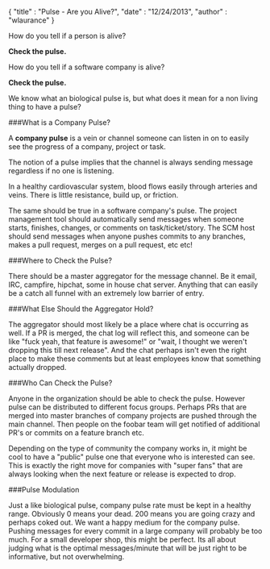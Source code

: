 {
  "title" : "Pulse - Are you Alive?", 
  "date" : "12/24/2013",
  "author" : "wlaurance"
}

How do you tell if a person is alive?

**Check the pulse.**

How do you tell if a software company is alive?

**Check the pulse.**

We know what an biological pulse is, but what does it mean for a non living thing to have a pulse?

###What is a Company Pulse?

A **company pulse** is a vein or channel someone can listen in on to easily see the progress of a company,
project or task.

The notion of a pulse implies that the channel is always sending message regardless if no one is listening.

In a healthy cardiovascular system, blood flows easily through arteries and veins. There is little resistance,
build up, or friction.

The same should be true in a software company's pulse. The project management tool should automatically send
messages when someone starts, finishes, changes, or comments on task/ticket/story. The SCM host should send 
messages when anyone pushes commits to any branches, makes a pull request, merges on a pull request, etc etc!

###Where to Check the Pulse?

There should be a master aggregator for the message channel. Be it email, IRC, campfire, hipchat, some in
house chat server. Anything that can easily be a catch all funnel with an extremely low barrier of entry.

###What Else Should the Aggregator Hold?

The aggregator should most likely be a place where chat is occurring as well. If a PR is merged, the chat log will
reflect this, and someone can be like "fuck yeah, that feature is awesome!" or "wait, I thought we weren't dropping
this till next release". And the chat perhaps isn't even the right place to make these comments but at least employees
know that something actually dropped.

###Who Can Check the Pulse?

Anyone in the organization should be able to check the pulse. However pulse can be distributed to different focus
groups. Perhaps PRs that are merged into master branches of company projects are pushed through the main channel.
Then people on the foobar team will get notified of additional PR's or commits on a feature branch etc.

Depending on the type of community the company works in, it might be cool to have a "public" pulse one that
everyone who is interested can see. This is exactly the right move for companies with "super fans" that are always
looking when the next feature or release is expected to drop.

###Pulse Modulation

Just a like biological pulse, company pulse rate must be kept in a healthy range. Obviously 0 means your dead. 200 means
you are going crazy and perhaps coked out. We want a happy medium for the company pulse. Pushing messages for every
commit in a large company will probably be too much. For a small developer shop, this might be perfect. Its all about judging
what is the optimal messages/minute that will be just right to be informative, but not overwhelming.
